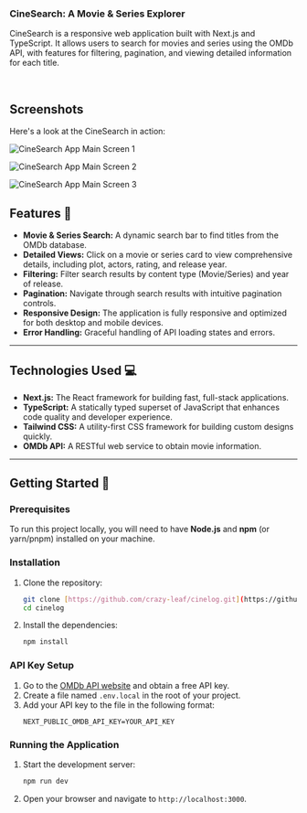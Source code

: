 ### **CineSearch: A Movie & Series Explorer**

CineSearch is a responsive web application built with Next.js and TypeScript. It allows users to search for movies and series using the OMDb API, with features for filtering, pagination, and viewing detailed information for each title.

<br>

## Screenshots

Here's a look at the CineSearch in action:

![CineSearch App Main Screen 1](https://github.com/crazy-leaf/cinelog/blob/main/screenshots/Screenshot%202025-08-08%20at%205.10.36%E2%80%AFPM.png)

![CineSearch App Main Screen 2](https://github.com/crazy-leaf/cinelog/blob/main/screenshots/Screenshot%202025-08-08%20at%205.11.05%E2%80%AFPM.png)

![CineSearch App Main Screen 3](https://github.com/crazy-leaf/cinelog/blob/main/screenshots/Screenshot%202025-08-08%20at%205.11.39%E2%80%AFPM.png)

## **Features** 🚀

* **Movie & Series Search:** A dynamic search bar to find titles from the OMDb database.
* **Detailed Views:** Click on a movie or series card to view comprehensive details, including plot, actors, rating, and release year.
* **Filtering:** Filter search results by content type (Movie/Series) and year of release.
* **Pagination:** Navigate through search results with intuitive pagination controls.
* **Responsive Design:** The application is fully responsive and optimized for both desktop and mobile devices.
* **Error Handling:** Graceful handling of API loading states and errors.

---

## **Technologies Used** 💻

* **Next.js:** The React framework for building fast, full-stack applications.
* **TypeScript:** A statically typed superset of JavaScript that enhances code quality and developer experience.
* **Tailwind CSS:** A utility-first CSS framework for building custom designs quickly.
* **OMDb API:** A RESTful web service to obtain movie information.

---

## **Getting Started** 🚀

### **Prerequisites**

To run this project locally, you will need to have **Node.js** and **npm** (or yarn/pnpm) installed on your machine.

### **Installation**

1.  Clone the repository:
    ```bash
    git clone [https://github.com/crazy-leaf/cinelog.git](https://github.com/crazy-leaf/cinelog.git)
    cd cinelog
    ```

2.  Install the dependencies:
    ```bash
    npm install
    ```

### **API Key Setup**

1.  Go to the [OMDb API website](http://www.omdbapi.com/) and obtain a free API key.
2.  Create a file named `.env.local` in the root of your project.
3.  Add your API key to the file in the following format:
    ```
    NEXT_PUBLIC_OMDB_API_KEY=YOUR_API_KEY
    ```

### **Running the Application**

1.  Start the development server:
    ```bash
    npm run dev
    ```
2.  Open your browser and navigate to `http://localhost:3000`.

